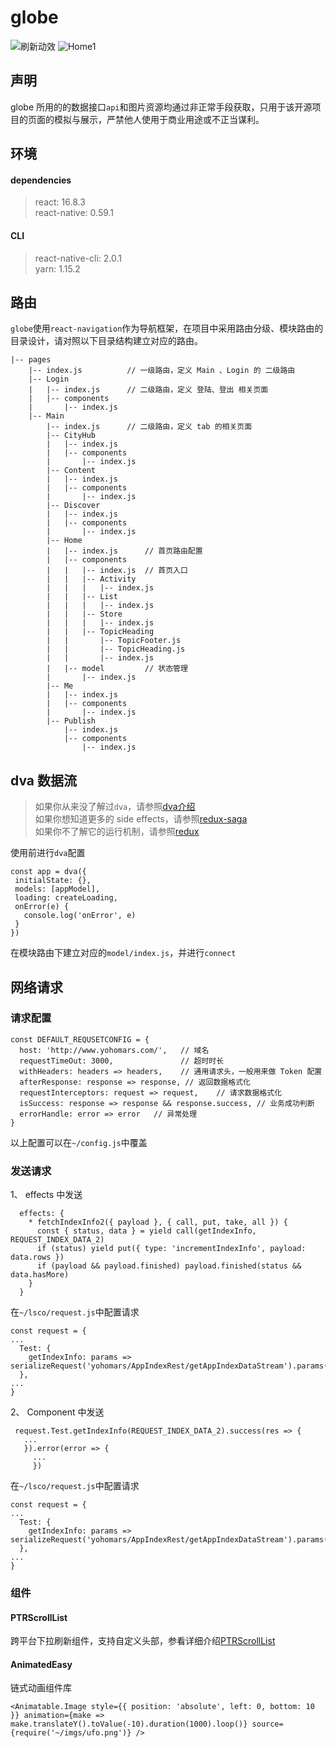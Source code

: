 # globe

![刷新动效](https://github.com/bird-xiong/globe/blob/master/src/imgs/demo/loading.gif?raw=true)
![Home1](https://github.com/bird-xiong/globe/blob/master/src/imgs/demo/home1.png?raw=true)

## 声明
globe 所用的的数据接口`api`和图片资源均通过非正常手段获取，只用于该开源项目的页面的模拟与展示，严禁他人使用于商业用途或不正当谋利。
## 环境
#### dependencies  
>react: 16.8.3  
react-native: 0.59.1  

#### CLI  
>react-native-cli: 2.0.1  
yarn: 1.15.2

## 路由
`globe`使用`react-navigation`作为导航框架，在项目中采用路由分级、模块路由的目录设计，请对照以下目录结构建立对应的路由。
```
|-- pages
    |-- index.js          // 一级路由，定义 Main 、Login 的 二级路由 
    |-- Login            
    |   |-- index.js      // 二级路由，定义 登陆、登出 相关页面
    |   |-- components    
    |       |-- index.js  
    |-- Main              
        |-- index.js      // 二级路由，定义 tab 的相关页面
        |-- CityHub     
        |   |-- index.js  
        |   |-- components
        |       |-- index.js
        |-- Content
        |   |-- index.js
        |   |-- components
        |       |-- index.js
        |-- Discover
        |   |-- index.js
        |   |-- components
        |       |-- index.js
        |-- Home
        |   |-- index.js      // 首页路由配置
        |   |-- components
        |   |   |-- index.js  // 首页入口
        |   |   |-- Activity
        |   |   |   |-- index.js
        |   |   |-- List
        |   |   |   |-- index.js
        |   |   |-- Store
        |   |   |   |-- index.js
        |   |   |-- TopicHeading
        |   |       |-- TopicFooter.js
        |   |       |-- TopicHeading.js
        |   |       |-- index.js
        |   |-- model         // 状态管理
        |       |-- index.js
        |-- Me
        |   |-- index.js
        |   |-- components
        |       |-- index.js
        |-- Publish
            |-- index.js
            |-- components
                |-- index.js
```
## dva 数据流
>如果你从来没了解过`dva`，请参照[dva介绍](https://dvajs.com/)  
如果你想知道更多的 side effects，请参照[redux-saga](https://github.com/redux-saga/redux-saga)  
如果你不了解它的运行机制，请参照[redux](https://github.com/reduxjs/redux)  

使用前进行`dva`配置
 ```
 const app = dva({
  initialState: {},
  models: [appModel],
  loading: createLoading,
  onError(e) {
    console.log('onError', e)
  }
})
 ```
在模块路由下建立对应的`model/index.js`，并进行`connect`
## 网络请求
### 请求配置
```
const DEFAULT_REQUSETCONFIG = {
  host: 'http://www.yohomars.com/',   // 域名
  requestTimeOut: 3000,               // 超时时长
  withHeaders: headers => headers,    // 通用请求头，一般用来做 Token 配置
  afterResponse: response => response, // 返回数据格式化
  requestInterceptors: request => request,    // 请求数据格式化
  isSuccess: response => response && response.success, // 业务成功判断
  errorHandle: error => error   // 异常处理
}
```
以上配置可以在`~/config.js`中覆盖

### 发送请求
1、 effects 中发送
```
  effects: {
    * fetchIndexInfo2({ payload }, { call, put, take, all }) {
      const { status, data } = yield call(getIndexInfo, REQUEST_INDEX_DATA_2)
      if (status) yield put({ type: 'incrementIndexInfo', payload: data.rows })
      if (payload && payload.finished) payload.finished(status && data.hasMore)
    }
  }
```
在`~/lsco/request.js`中配置请求
```
const request = {
...
  Test: {
    getIndexInfo: params => serializeRequest('yohomars/AppIndexRest/getAppIndexDataStream').params(params).send()
  },
...
}
```
2、 Component 中发送
```
 request.Test.getIndexInfo(REQUEST_INDEX_DATA_2).success(res => {
   ...
   }).error(error => {
     ...
     })
 ```
在`~/lsco/request.js`中配置请求
```
const request = {
...
  Test: {
    getIndexInfo: params => serializeRequest('yohomars/AppIndexRest/getAppIndexDataStream').params(params).start()
  },
...
}
```
### 组件

#### PTRScrollList
跨平台下拉刷新组件，支持自定义头部，参看详细介绍[PTRScrollList](https://github.com/bird-xiong/PTRScrollList)  

#### AnimatedEasy
链式动画组件库
```
<Animatable.Image style={{ position: 'absolute', left: 0, bottom: 10 }} animation={make => make.translateY().toValue(-10).duration(1000).loop()} source={require('~/imgs/ufo.png')} />

```
